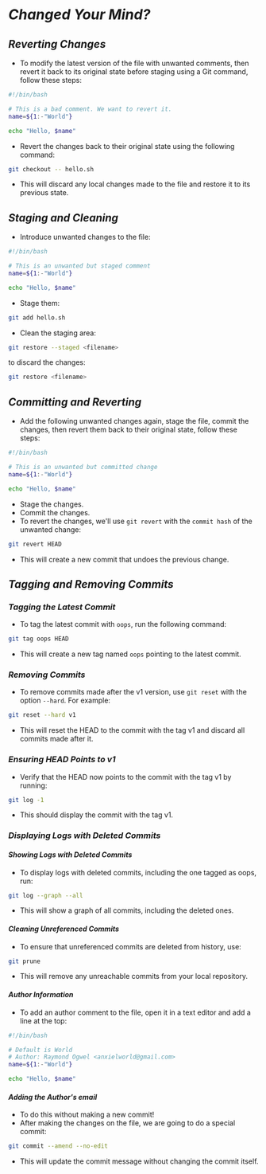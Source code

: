 # _*Changed Your Mind?*_

## _*Reverting Changes*_

- To modify the latest version of the file with unwanted comments, then revert it back to its original state before staging using a Git command, follow these steps:

```bash
#!/bin/bash

# This is a bad comment. We want to revert it.
name=${1:-"World"}

echo "Hello, $name"
```

- Revert the changes back to their original state using the following command:

```bash
git checkout -- hello.sh
```

- This will discard any local changes made to the file and restore it to its previous state.

## _*Staging and Cleaning*_

- Introduce unwanted changes to the file:

```bash
#!/bin/bash

# This is an unwanted but staged comment
name=${1:-"World"}

echo "Hello, $name"
```

- Stage them:

```bash
git add hello.sh
```

- Clean the staging area:

```bash
git restore --staged <filename>
```

to discard the changes:

```bash
git restore <filename>
```

## _*Committing and Reverting*_

- Add the following unwanted changes again, stage the file, commit the changes, then revert them back to their original state, follow these steps:

```bash
#!/bin/bash

# This is an unwanted but committed change
name=${1:-"World"}

echo "Hello, $name"
```

- Stage the changes.
- Commit the changes.
- To revert the changes, we'll use ``git revert`` with the ``commit hash`` of the unwanted change:

```bash
git revert HEAD
```

- This will create a new commit that undoes the previous change.

## _*Tagging and Removing Commits*_

### _*Tagging the Latest Commit*_

- To tag the latest commit with ``oops``, run the following command:

```bash
git tag oops HEAD
```

- This will create a new tag named ``oops`` pointing to the latest commit.

### _*Removing Commits*_

- To remove commits made after the v1 version, use ``git reset`` with the option ``--hard``. For example:

```bash
git reset --hard v1
```

- This will reset the HEAD to the commit with the tag v1 and discard all commits made after it.

### _*Ensuring HEAD Points to v1*_

- Verify that the HEAD now points to the commit with the tag v1 by running:

```bash
git log -1
```

- This should display the commit with the tag v1.

### _*Displaying Logs with Deleted Commits*_

#### _*Showing Logs with Deleted Commits*_

- To display logs with deleted commits, including the one tagged as oops, run:

```bash
git log --graph --all
```

- This will show a graph of all commits, including the deleted ones.

#### _*Cleaning Unreferenced Commits*_

- To ensure that unreferenced commits are deleted from history, use:

```bash
git prune
```

- This will remove any unreachable commits from your local repository.

#### _*Author Information*_

- To add an author comment to the file, open it in a text editor and add a line at the top:

```bash
#!/bin/bash

# Default is World
# Author: Raymond Ogwel <anxielworld@gmail.com>
name=${1:-"World"}

echo "Hello, $name"
```

#### _*Adding the Author's email*_

- To do this without making a new commit!
- After making the changes on the file, we are going to do a special commit:

```bash
git commit --amend --no-edit
```

- This will update the commit message without changing the commit itself.
